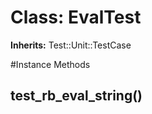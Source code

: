 # Class: EvalTest
**Inherits:** Test::Unit::TestCase
    




#Instance Methods
## test_rb_eval_string() [](#method-i-test_rb_eval_string)


